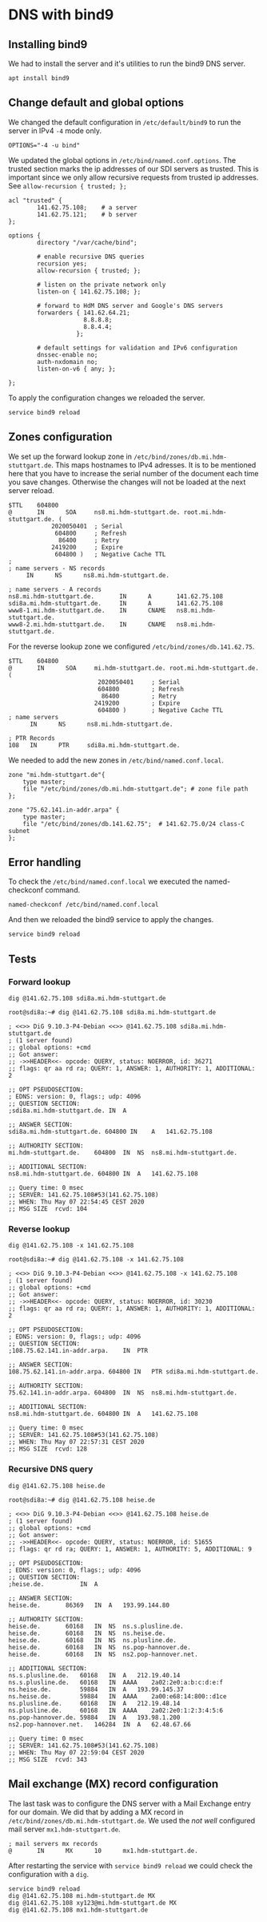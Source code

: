 # **DNS with bind9**

## **Installing bind9**

We had to install the server and it's utilities to run the bind9 DNS server.

```
apt install bind9
```

## **Change default and global options**

We changed the default configuration in ```/etc/default/bind9``` to run the server in IPv4 ```-4``` mode only.

```
OPTIONS="-4 -u bind"
```

We updated the global options in ```/etc/bind/named.conf.options```.
The trusted section marks the ip addresses of our SDI servers as trusted.
This is important since we only allow recursive requests from trusted ip addresses.
See ```allow-recursion { trusted; };```

```
acl "trusted" {
        141.62.75.108;    # a server
        141.62.75.121;    # b server
};

options {
        directory "/var/cache/bind";

        # enable recursive DNS queries
        recursion yes;
        allow-recursion { trusted; };

        # listen on the private network only
        listen-on { 141.62.75.108; };

        # forward to HdM DNS server and Google's DNS servers
        forwarders { 141.62.64.21;
                     8.8.8.8;
                     8.8.4.4;
                   };

        # default settings for validation and IPv6 configuration
        dnssec-enable no;
        auth-nxdomain no;
        listen-on-v6 { any; };

};
```

To apply the configuration changes we reloaded the server. 

```
service bind9 reload
```

## **Zones configuration**

We set up the forward lookup zone in ```/etc/bind/zones/db.mi.hdm-stuttgart.de```. This maps hostnames to IPv4 adresses. It is to be mentioned here that you have to increase
the serial number of the document each time you save changes. Otherwise the changes will not be loaded at the next server reload.

```
$TTL    604800
@       IN      SOA     ns8.mi.hdm-stuttgart.de. root.mi.hdm-stuttgart.de. (
            2020050401  ; Serial
             604800     ; Refresh
              86400     ; Retry
            2419200     ; Expire
             604800 )   ; Negative Cache TTL
;
; name servers - NS records
     IN      NS      ns8.mi.hdm-stuttgart.de.

; name servers - A records
ns8.mi.hdm-stuttgart.de.       IN      A       141.62.75.108
sdi8a.mi.hdm-stuttgart.de.     IN      A       141.62.75.108
www8-1.mi.hdm-stuttgart.de.    IN      CNAME   ns8.mi.hdm-stuttgart.de.
www8-2.mi.hdm-stuttgart.de.    IN      CNAME   ns8.mi.hdm-stuttgart.de.
```

For the reverse lookup zone we configured ```/etc/bind/zones/db.141.62.75```.

```
$TTL    604800
@       IN      SOA     mi.hdm-stuttgart.de. root.mi.hdm-stuttgart.de. (
                         2020050401     ; Serial
                         604800         ; Refresh
                          86400         ; Retry
                        2419200         ; Expire
                         604800 )       ; Negative Cache TTL
; name servers
      IN      NS      ns8.mi.hdm-stuttgart.de.

; PTR Records
108   IN      PTR     sdi8a.mi.hdm-stuttgart.de.
```

We needed to add the new zones in ```/etc/bind/named.conf.local```.

```
zone "mi.hdm-stuttgart.de"{
    type master;
    file "/etc/bind/zones/db.mi.hdm-stuttgart.de"; # zone file path
};

zone "75.62.141.in-addr.arpa" {
    type master;
    file "/etc/bind/zones/db.141.62.75";  # 141.62.75.0/24 class-C subnet
};
```

## **Error handling**

To check the ```/etc/bind/named.conf.local``` we executed the named-checkconf command.

```
named-checkconf /etc/bind/named.conf.local
```

And then we reloaded the bind9 service to apply the changes.

```
service bind9 reload
```

## **Tests**
### Forward lookup
```
dig @141.62.75.108 sdi8a.mi.hdm-stuttgart.de
```

```
root@sdi8a:~# dig @141.62.75.108 sdi8a.mi.hdm-stuttgart.de

; <<>> DiG 9.10.3-P4-Debian <<>> @141.62.75.108 sdi8a.mi.hdm-stuttgart.de
; (1 server found)
;; global options: +cmd
;; Got answer:
;; ->>HEADER<<- opcode: QUERY, status: NOERROR, id: 36271
;; flags: qr aa rd ra; QUERY: 1, ANSWER: 1, AUTHORITY: 1, ADDITIONAL: 2

;; OPT PSEUDOSECTION:
; EDNS: version: 0, flags:; udp: 4096
;; QUESTION SECTION:
;sdi8a.mi.hdm-stuttgart.de.	IN	A

;; ANSWER SECTION:
sdi8a.mi.hdm-stuttgart.de. 604800 IN	A	141.62.75.108

;; AUTHORITY SECTION:
mi.hdm-stuttgart.de.	604800	IN	NS	ns8.mi.hdm-stuttgart.de.

;; ADDITIONAL SECTION:
ns8.mi.hdm-stuttgart.de. 604800	IN	A	141.62.75.108

;; Query time: 0 msec
;; SERVER: 141.62.75.108#53(141.62.75.108)
;; WHEN: Thu May 07 22:54:45 CEST 2020
;; MSG SIZE  rcvd: 104
```

### Reverse lookup

```dig @141.62.75.108 -x 141.62.75.108```

```
root@sdi8a:~# dig @141.62.75.108 -x 141.62.75.108

; <<>> DiG 9.10.3-P4-Debian <<>> @141.62.75.108 -x 141.62.75.108
; (1 server found)
;; global options: +cmd
;; Got answer:
;; ->>HEADER<<- opcode: QUERY, status: NOERROR, id: 30230
;; flags: qr aa rd ra; QUERY: 1, ANSWER: 1, AUTHORITY: 1, ADDITIONAL: 2

;; OPT PSEUDOSECTION:
; EDNS: version: 0, flags:; udp: 4096
;; QUESTION SECTION:
;108.75.62.141.in-addr.arpa.	IN	PTR

;; ANSWER SECTION:
108.75.62.141.in-addr.arpa. 604800 IN	PTR	sdi8a.mi.hdm-stuttgart.de.

;; AUTHORITY SECTION:
75.62.141.in-addr.arpa.	604800	IN	NS	ns8.mi.hdm-stuttgart.de.

;; ADDITIONAL SECTION:
ns8.mi.hdm-stuttgart.de. 604800	IN	A	141.62.75.108

;; Query time: 0 msec
;; SERVER: 141.62.75.108#53(141.62.75.108)
;; WHEN: Thu May 07 22:57:31 CEST 2020
;; MSG SIZE  rcvd: 128
```

### Recursive DNS query

```dig @141.62.75.108 heise.de```

```
root@sdi8a:~# dig @141.62.75.108 heise.de

; <<>> DiG 9.10.3-P4-Debian <<>> @141.62.75.108 heise.de
; (1 server found)
;; global options: +cmd
;; Got answer:
;; ->>HEADER<<- opcode: QUERY, status: NOERROR, id: 51655
;; flags: qr rd ra; QUERY: 1, ANSWER: 1, AUTHORITY: 5, ADDITIONAL: 9

;; OPT PSEUDOSECTION:
; EDNS: version: 0, flags:; udp: 4096
;; QUESTION SECTION:
;heise.de.			IN	A

;; ANSWER SECTION:
heise.de.		86369	IN	A	193.99.144.80

;; AUTHORITY SECTION:
heise.de.		60168	IN	NS	ns.s.plusline.de.
heise.de.		60168	IN	NS	ns.heise.de.
heise.de.		60168	IN	NS	ns.plusline.de.
heise.de.		60168	IN	NS	ns.pop-hannover.de.
heise.de.		60168	IN	NS	ns2.pop-hannover.net.

;; ADDITIONAL SECTION:
ns.s.plusline.de.	60168	IN	A	212.19.40.14
ns.s.plusline.de.	60168	IN	AAAA	2a02:2e0:a:b:c:d:e:f
ns.heise.de.		59884	IN	A	193.99.145.37
ns.heise.de.		59884	IN	AAAA	2a00:e68:14:800::d1ce
ns.plusline.de.		60168	IN	A	212.19.48.14
ns.plusline.de.		60168	IN	AAAA	2a02:2e0:1:2:3:4:5:6
ns.pop-hannover.de.	59884	IN	A	193.98.1.200
ns2.pop-hannover.net.	146284	IN	A	62.48.67.66

;; Query time: 0 msec
;; SERVER: 141.62.75.108#53(141.62.75.108)
;; WHEN: Thu May 07 22:59:04 CEST 2020
;; MSG SIZE  rcvd: 343
```

## **Mail exchange (MX) record configuration**

The last task was to configure the DNS server with a Mail Exchange entry for our domain. We did that by adding a MX record in ```/etc/bind/zones/db.mi.hdm-stuttgart.de```. We used the *not well* configured mail server  ```mx1.hdm-stuttgart.de```.

```
; mail servers mx records
@       IN      MX      10      mx1.hdm-stuttgart.de.
```

After restarting the service with ```service bind9 reload``` we could check the configuration with a ```dig```.

```
service bind9 reload
dig @141.62.75.108 mi.hdm-stuttgart.de MX
dig @141.62.75.108 xy123@mi.hdm-stuttgart.de MX
dig @141.62.75.108 mx1.hdm-stuttgart.de
```